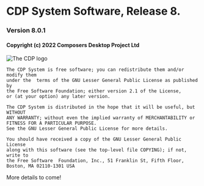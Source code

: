 # CDP System Software, Release 8.
### Version 8.0.1

#### Copyright (c) 2022 Composers Desktop Project Ltd

![The CDP logo]( http://composersdesktop.com/logo.gif) 

	The CDP System is free software; you can redistribute them and/or modify them  
	under the  terms of the GNU Lesser General Public License as published by   
	the Free Software Foundation; either version 2.1 of the License,   
	or (at your option) any later version.

	The CDP System is distributed in the hope that it will be useful, but WITHOUT  
	ANY WARRANTY; without even the implied warranty of MERCHANTABILITY or 
	FITNESS FOR A PARTICULAR PURPOSE.  
	See the GNU Lesser General Public License for more details.

	You should have received a copy of the GNU Lesser General Public License  
	along with this software (see the top-level file COPYING); if not, write to  
	the Free Software  Foundation, Inc., 51 Franklin St, Fifth Floor,  
	Boston, MA 02110-1301 USA
	

More details to come!